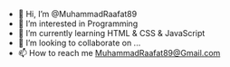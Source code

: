 - 👋 Hi, I’m @MuhammadRaafat89
- 👀 I’m interested in Programming
- 🌱 I’m currently learning HTML & CSS & JavaScript
- 💞️ I’m looking to collaborate on ...
- 📫 How to reach me MuhammadRaafat89@Gmail.com

<!---
MuhammadRaafat89/MuhammadRaafat89 is a ✨ special ✨ repository because its `README.md` (this file) appears on your GitHub profile.
You can click the Preview link to take a look at your changes.
--->
